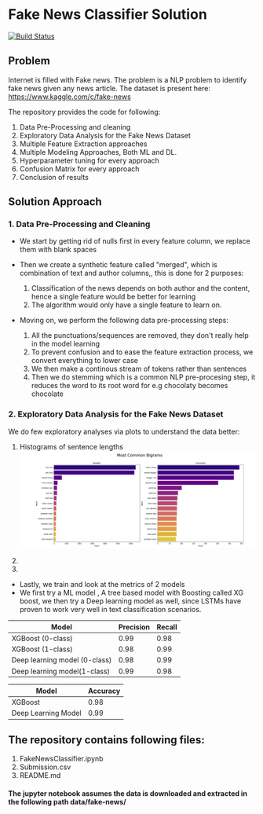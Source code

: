 # Fake News Classifier Solution
[![Build Status](https://travis-ci.org/joemccann/dillinger.svg?branch=master)](https://travis-ci.org/joemccann/dillinger)

## Problem
Internet is filled with Fake news. The problem is a NLP  problem to identify fake news given any news article. The dataset is present here: 
https://www.kaggle.com/c/fake-news

The repository provides the code for following:
1.  Data Pre-Processing and cleaning
2. Exploratory Data Analysis for the Fake News Dataset
3. Multiple Feature Extraction approaches
4. Multiple Modeling Approaches, Both ML and DL.
5. Hyperparameter tuning for every approach
6. Confusion Matrix for every approach
7. Conclusion of results


## Solution Approach

### 1. Data Pre-Processing and Cleaning 
- We start by getting rid of nulls first in every feature column, we replace them with blank spaces
- Then we create a synthetic feature called "merged", which is combination of text and author columns,, this is done for 2 purposes:
    1. Classification of the news depends on both author and the content, hence a single feature would be better for learning
   2. The algorithm would only have a single feature to learn on.
   
- Moving on, we perform the following data pre-processing steps:
    1. All the punctuations/sequences are removed, they don't really help in the model learning
    2. To prevent confusion and to ease the feature extraction process, we convert everything to lower case
    3. We then make a continous stream of tokens rather than sentences
    4. Then we do stemming which is a common NLP pre-procesing step, it reduces the word to its root word for e.g chocolaty becomes chocolate   
    
### 2. Exploratory Data Analysis for the Fake News Dataset
We do few exploratory analyses via plots to understand the data better:
1. Histograms of sentence lengths
 ![alt text](https://github.com/umang-sh/FakeNewsClassifierSolution/blob/main/screenshots/bigrams.png)

2. 
3.





- Lastly, we train and look at the metrics of 2 models
- We first try a ML model , A tree based model with Boosting called XG boost, we then try a Deep learning model as well, since LSTMs have proven to work very well in text classification scenarios.




| Model | Precision | Recall
| ------ | ------ | ------ |
| XGBoost (0-class) |0.99   | 0.98 |
| XGBoost (1-class)| 0.98 |0.99 |
| Deep learning model (0-class) |0.98   | 0.99 |
| Deep learning model(1-class)| 0.99 |0.98 |


| Model | Accuracy 
| ------ | ------|
| XGBoost  |0.98   |
| Deep Learning Model  |0.99   |


## The repository contains following files:
1. FakeNewsClassifier.ipynb 
2. Submission.csv
3. README.md

#### The jupyter notebook assumes the data is downloaded and extracted in the following path data/fake-news/
